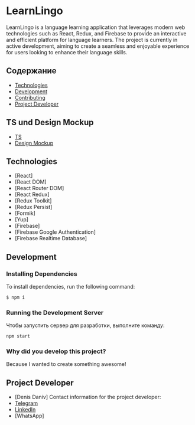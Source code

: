 # LearnLingo
LearnLingo is a language learning application that leverages modern web technologies such as React, Redux, and Firebase to provide an interactive and efficient platform for language learners. The project is currently in active development, aiming to create a seamless and enjoyable experience for users looking to enhance their language skills.

## Содержание
- [Technologies](#Technologies)
- [Development](#Development)
- [Contributing](#contributing)
- [Project Developer](#Project-Developer)

## TS und Design Mockup
- [TS](https://docs.google.com/document/d/1ZB_MFgnnJj7t7OXtv5hESSwY6xRgVoACZKzgZczWc3Y/edit?pli=1)
- [Design Mockup](https://www.figma.com/file/dewf5jVviSTuWMMyU3d8Mc/%D0%9F%D0%B5%D1%82-%D0%BF%D1%80%D0%BE%D1%94%D0%BA%D1%82-%D0%B4%D0%BB%D1%8F-%D0%9A%D0%A6?type=design&node-id=0-1&mode=design&t=jCmjSs9PeOjObYSc-0)

## Technologies
- [React]
- [React DOM]
- [React Router DOM]
- [React Redux]
- [Redux Toolkit] 
- [Redux Persist] 
- [Formik] 
- [Yup]
- [Firebase]
- [Firebase Google Authentication]
- [Firebase Realtime Database]


## Development

### Installing Dependencies
To install dependencies, run the following command:
```sh
$ npm i
```

### Running the Development Server
Чтобы запустить сервер для разработки, выполните команду:
```sh
npm start
```



### Why did you develop this project?
Because I wanted to create something awesome!


## Project Developer
- [Denis Daniv]
Contact information for the project developer:
- [Telegram](https://t.me/turbo_boyd)
- [LinkedIn](https://www.linkedin.com/in/denis-daniv/)
- [WhatsApp]

